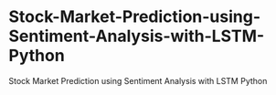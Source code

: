 # Stock-Market-Prediction-using-Sentiment-Analysis-with-LSTM-Python
Stock Market Prediction using Sentiment Analysis with LSTM Python
